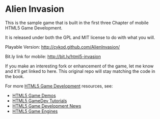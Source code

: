 Alien Invasion
==============
This is the sample game that is built in the first three Chapter of
mobile HTML5 Game Development.

It is released under both the GPL and MIT license to do with what you will.

Playable Version: 
http://cykod.github.com/AlienInvasion/

Bit.ly link for mobile: 
http://bit.ly/html5-invasion


If you make an interesting fork or enhancement of the game, let me know and it'll get
linked to here. This original repo will stay matching the code in the book.

For more  [HTML5 Game Development](https://www.html5gamedevelopment.org) resources, see:

* [HTML5 Game Demos](https://www.html5gamedevelopment.org/html5-demos)
* [HTML5 GameDev Tutorials](https://www.html5gamedevelopment.org/html5-game-tutorials)
* [HTML5 Game Development News](https://www.html5gamedevelopment.org/html5-news)
* [HTML5 Game Engines](https://www.html5gamedevelopment.org/html5-engines)



